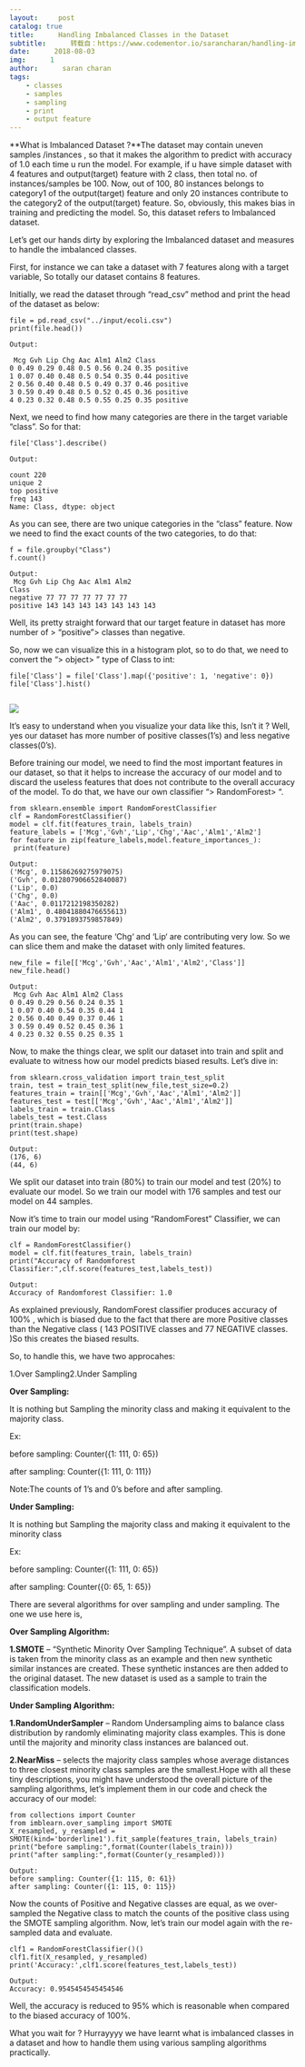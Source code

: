 ```yaml
---
layout:     post
catalog: true
title:      Handling Imbalanced Classes in the Dataset
subtitle:      转载自：https://www.codementor.io/sarancharan/handling-imbalanced-classes-in-the-dataset-m26qapbo7
date:      2018-08-03
img:      1
author:      saran charan
tags:
    - classes
    - samples
    - sampling
    - print
    - output feature
---
```


**What is Imbalanced Dataset ?**The dataset may contain uneven samples /instances , so that it makes the algorithm to predict with accuracy of 1.0 each time u run the model. For example, if u have simple dataset with 4 features and output(target) feature with 2 class, then total no. of instances/samples be 100. Now, out of 100, 80 instances belongs to category1 of the output(target) feature and only 20 instances contribute to the category2 of the output(target) feature. So, obviously, this makes bias in training and predicting the model. So, this dataset refers to Imbalanced dataset.

Let’s get our hands dirty by exploring the Imbalanced dataset and measures to handle the imbalanced classes.

First, for instance we can take a dataset with 7 features along with a target variable, So totally our dataset contains 8 features.

Initially, we read the dataset through “read_csv” method and print the head of the dataset as below:

```
file = pd.read_csv("../input/ecoli.csv")
print(file.head())

Output:

 Mcg Gvh Lip Chg Aac Alm1 Alm2 Class
0 0.49 0.29 0.48 0.5 0.56 0.24 0.35 positive
1 0.07 0.40 0.48 0.5 0.54 0.35 0.44 positive
2 0.56 0.40 0.48 0.5 0.49 0.37 0.46 positive
3 0.59 0.49 0.48 0.5 0.52 0.45 0.36 positive
4 0.23 0.32 0.48 0.5 0.55 0.25 0.35 positive

```

Next, we need to find how many categories are there in the target variable “class”. So for that:

```
file['Class'].describe()

Output:

count 220
unique 2
top positive
freq 143
Name: Class, dtype: object

```

As you can see, there are two unique categories in the “class” feature. Now we need to find the exact counts of the two categories, to do that:

```
f = file.groupby("Class")
f.count()

Output:
 Mcg Gvh Lip Chg Aac Alm1 Alm2 
Class
negative 77 77 77 77 77 77 77 
positive 143 143 143 143 143 143 143

```

Well, its pretty straight forward that our target feature in dataset has more number of > “positive”> classes than negative.

So, now we can visualize this in a histogram plot, so to do that, we need to convert the “> object> ” type of Class to int:

```
file['Class'] = file['Class'].map({'positive': 1, 'negative': 0})
file['Class'].hist()


```

![](https://process.filestackapi.com/cache=expiry:max/PAL3FHaTi6P75KasqAvA)


It’s easy to understand when you visualize your data like this, Isn’t it ? Well, yes our dataset has more number of positive classes(1’s) and less negative classes(0’s).

Before training our model, we need to find the most important features in our dataset, so that it helps to increase the accuracy of our model and to discard the useless features that does not contribute to the overall accuracy of the model. To do that, we have our own classifier “> RandomForest> “.

```
from sklearn.ensemble import RandomForestClassifier
clf = RandomForestClassifier()
model = clf.fit(features_train, labels_train)
feature_labels = ['Mcg','Gvh','Lip','Chg','Aac','Alm1','Alm2']
for feature in zip(feature_labels,model.feature_importances_):
 print(feature)

Output:
('Mcg', 0.11586269275979075)
('Gvh', 0.012807906652840087)
('Lip', 0.0)
('Chg', 0.0)
('Aac', 0.0117212198350282)
('Alm1', 0.48041880476655613)
('Alm2', 0.3791893759857849)

```

As you can see, the feature ‘Chg‘ and ‘Lip‘ are contributing very low. So we can slice them and make the dataset with only limited features.

```
new_file = file[['Mcg','Gvh','Aac','Alm1','Alm2','Class']]
new_file.head()

Output:
 Mcg Gvh Aac Alm1 Alm2 Class 
0 0.49 0.29 0.56 0.24 0.35 1 
1 0.07 0.40 0.54 0.35 0.44 1
2 0.56 0.40 0.49 0.37 0.46 1 
3 0.59 0.49 0.52 0.45 0.36 1 
4 0.23 0.32 0.55 0.25 0.35 1

```

Now, to make the things clear, we split our dataset into train and split and evaluate to witness how our model predicts biased results. Let’s dive in:

```
from sklearn.cross_validation import train_test_split 
train, test = train_test_split(new_file,test_size=0.2) 
features_train = train[['Mcg','Gvh','Aac','Alm1','Alm2']] 
features_test = test[['Mcg','Gvh','Aac','Alm1','Alm2']] 
labels_train = train.Class 
labels_test = test.Class 
print(train.shape) 
print(test.shape)

Output:
(176, 6) 
(44, 6)

```

We split our dataset into train (80%) to train our model and test (20%) to evaluate our model. So we train our model with 176 samples and test our model on 44 samples.

Now it’s time to train our model using “RandomForest” Classifier, we can train our model by:

```
clf = RandomForestClassifier()
model = clf.fit(features_train, labels_train)
print("Accuracy of Randomforest Classifier:",clf.score(features_test,labels_test))

Output:
Accuracy of Randomforest Classifier: 1.0

```

As explained previously, RandomForest classifier produces accuracy of 100% , which is biased due to the fact that there are more Positive classes than the Negative class ( 143 POSITIVE classes and 77 NEGATIVE classes. )So this creates the biased results.

So, to handle this, we have two approcahes:

1.Over Sampling2.Under Sampling

**Over Sampling:**

It is nothing but Sampling the minority class and making it equivalent to the majority class.

Ex:

before sampling: Counter({1: 111, 0: 65})

after sampling: Counter({1: 111, 0: 111})

Note:The counts of 1’s and 0’s before and after sampling.

**Under Sampling:**

It is nothing but Sampling the majority class and making it equivalent to the minority class

Ex:

before sampling: Counter({1: 111, 0: 65})

after sampling: Counter({0: 65, 1: 65})

There are several algorithms for over sampling and under sampling. The one we use here is,

**Over Sampling Algorithm:**

**1.SMOTE** – “Synthetic Minority Over Sampling Technique”. A subset of data is taken from the minority class as an example and then new synthetic similar instances are created. These synthetic instances are then added to the original dataset. The new dataset is used as a sample to train the classification models.

**Under Sampling Algorithm:**

**1.RandomUnderSampler** – Random Undersampling aims to balance class distribution by randomly eliminating majority class examples. This is done until the majority and minority class instances are balanced out.

**2.NearMiss** – selects the majority class samples whose average distances to three closest minority class samples are the smallest.Hope with all these tiny descriptions, you might have understood the overall picture of the sampling algorithms, let’s implement them in our code and check the accuracy of our model:

```
from collections import Counter
from imblearn.over_sampling import SMOTE
X_resampled, y_resampled = SMOTE(kind='borderline1').fit_sample(features_train, labels_train)
print("before sampling:",format(Counter(labels_train)))
print("after sampling:",format(Counter(y_resampled)))

Output:
before sampling: Counter({1: 115, 0: 61})
after sampling: Counter({1: 115, 0: 115})

```

Now the counts of Positive and Negative classes are equal, as we over-sampled the Negative class to match the counts of the positive class using the SMOTE sampling algorithm. Now, let’s train our model again with the re-sampled data and evaluate.

```
clf1 = RandomForestClassifier()()
clf1.fit(X_resampled, y_resampled)
print('Accuracy:',clf1.score(features_test,labels_test))

Output:
Accuracy: 0.9545454545454546

```

Well, the accuracy is reduced to 95% which is reasonable when compared to the biased accuracy of 100%.

What you wait for ? Hurrayyyy we have learnt what is imbalanced classes in a dataset and how to handle them using various sampling algorithms practically.
